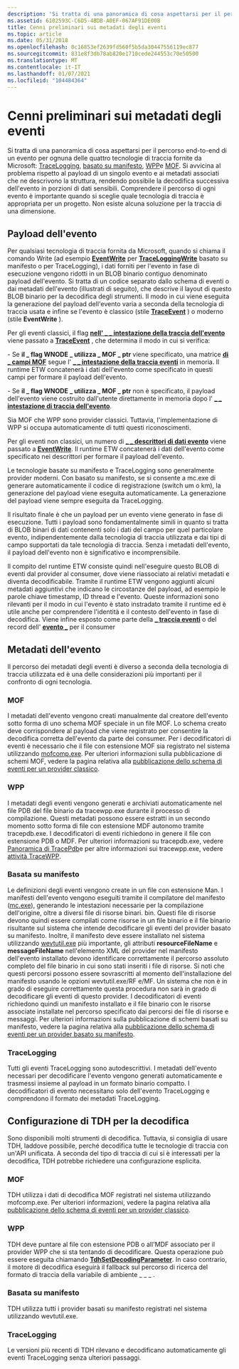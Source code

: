 ```yaml
---
description: 'Si tratta di una panoramica di cosa aspettarsi per il percorso end-to-end di un evento per ognuna delle quattro tecnologie di traccia fornite da Microsoft: TraceLogging, basato su manifesto, WPP e MOF.'
ms.assetid: 6102593C-C6D5-4BDB-A0EF-067AF91DE00B
title: Cenni preliminari sui metadati degli eventi
ms.topic: article
ms.date: 05/31/2018
ms.openlocfilehash: 0c16853ef2639fd560f5b5da30447556119ec877
ms.sourcegitcommit: 831e8f3db78ab820e1710cede244553c70e50500
ms.translationtype: MT
ms.contentlocale: it-IT
ms.lasthandoff: 01/07/2021
ms.locfileid: "104484364"
---
```

# <a name="event-metadata-overview"></a>Cenni preliminari sui metadati degli eventi

Si tratta di una panoramica di cosa aspettarsi per il percorso end-to-end di un evento per ognuna delle quattro tecnologie di traccia fornite da Microsoft: [TraceLogging](../tracelogging/trace-logging-about.md), [basato su manifesto](writing-manifest-based-events.md), [WPP](windows-software-trace-preprocessor.md)e [MOF](tracing-events.md). Si avvicina al problema rispetto al payload di un singolo evento e ai metadati associati che ne descrivono la struttura, rendendo possibile la decodifica successiva dell'evento in porzioni di dati sensibili. Comprendere il percorso di ogni evento è importante quando si sceglie quale tecnologia di traccia è appropriata per un progetto. Non esiste alcuna soluzione per la traccia di una dimensione.

## <a name="event-payloads"></a>Payload dell'evento

Per qualsiasi tecnologia di traccia fornita da Microsoft, quando si chiama il comando Write (ad esempio [**EventWrite**](/windows/desktop/api/Evntprov/nf-evntprov-eventwrite) per [**TraceLoggingWrite**](/windows/win32/api/traceloggingprovider/nf-traceloggingprovider-traceloggingwrite) basato su manifesto o per TraceLogging), i dati forniti per l'evento in fase di esecuzione vengono ridotti in un BLOB binario contiguo denominato payload dell'evento. Si tratta di un codice separato dallo schema di eventi o dai metadati dell'evento (illustrati di seguito), che descrive il layout di questo BLOB binario per la decodifica degli strumenti. Il modo in cui viene eseguita la generazione del payload dell'evento varia a seconda della tecnologia di traccia usata e infine se l'evento è classico (stile [**TraceEvent**](/windows/win32/api/evntrace/nf-evntrace-traceevent) ) o moderno (stile **EventWrite** ).

Per gli eventi classici, il flag [**nell' \_ \_ intestazione della traccia dell'evento**](/windows/win32/api/evntrace/ns-evntrace-event_trace_header) viene passato a [**TraceEvent**](/windows/win32/api/evntrace/nf-evntrace-traceevent) , che determina il modo in cui si verifica:

\- Se **il \_ flag WNODE \_ utilizza \_ MOF \_ ptr** viene specificato, una matrice [**di \_ campi MOF**](/windows/win32/api/evntrace/ns-evntrace-mof_field) segue l' [**\_ \_ intestazione della traccia eventi**](/windows/win32/api/evntrace/ns-evntrace-event_trace_header) in memoria. Il runtime ETW concatenerà i dati dell'evento come specificato in questi campi per formare il payload dell'evento.

\- Se **il \_ flag WNODE \_ utilizza \_ MOF \_ ptr** non è specificato, il payload dell'evento viene costruito dall'utente direttamente in memoria dopo l' [**\_ \_ intestazione di traccia dell'evento**](/windows/win32/api/evntrace/ns-evntrace-event_trace_header).

Sia MOF che WPP sono provider classici. Tuttavia, l'implementazione di WPP si occupa automaticamente di tutti questi riconoscimenti.

Per gli eventi non classici, un numero di [**\_ \_ descrittori di dati evento**](/windows/desktop/api/Evntprov/ns-evntprov-event_data_descriptor) viene passato a [**EventWrite**](/windows/desktop/api/Evntprov/nf-evntprov-eventwrite). Il runtime ETW concatenerà i dati dell'evento come specificato nei descrittori per formare il payload dell'evento.

Le tecnologie basate su manifesto e TraceLogging sono generalmente provider moderni. Con basato su manifesto, se si consente a mc.exe di generare automaticamente il codice di registrazione (switch um o km), la generazione del payload viene eseguita automaticamente. La generazione del payload viene sempre eseguita da TraceLogging.

Il risultato finale è che un payload per un evento viene generato in fase di esecuzione. Tutti i payload sono fondamentalmente simili in quanto si tratta di BLOB binari di dati contenenti solo i dati del campo per quel particolare evento, indipendentemente dalla tecnologia di traccia utilizzata e dai tipi di campo supportati da tale tecnologia di traccia. Senza i metadati dell'evento, il payload dell'evento non è significativo e incomprensibile.

Il compito del runtime ETW consiste quindi nell'eseguire questo BLOB di eventi dal provider al consumer, dove viene riassociato ai relativi metadati e diventa decodificabile. Tramite il runtime ETW vengono aggiunti alcuni metadati aggiuntivi che indicano le circostanze del payload, ad esempio le parole chiave timestamp, ID thread e l'evento. Queste informazioni sono rilevanti per il modo in cui l'evento è stato instradato tramite il runtime ed è utile anche per comprendere l'identità e il contesto dell'evento in fase di decodifica. Viene infine esposto come parte della [**\_ traccia eventi**](/windows/win32/api/evntrace/ns-evntrace-event_trace) o del record dell' [**evento \_**](/windows/win32/api/evntcons/ns-evntcons-event_record) per il consumer

## <a name="event-metadata"></a>Metadati dell'evento

Il percorso dei metadati degli eventi è diverso a seconda della tecnologia di traccia utilizzata ed è una delle considerazioni più importanti per il confronto di ogni tecnologia.

### <a name="mof"></a>MOF

I metadati dell'evento vengono creati manualmente dal creatore dell'evento sotto forma di uno schema MOF speciale in un file MOF. Lo schema creato deve corrispondere al payload che viene registrato per consentire la decodifica corretta dell'evento da parte dei consumer. Per i decodificatori di eventi è necessario che il file con estensione MOF sia registrato nel sistema utilizzando [mofcomp.exe](../wmisdk/mofcomp.md). Per ulteriori informazioni sulla pubblicazione di schemi MOF, vedere la pagina relativa alla [pubblicazione dello schema di eventi per un provider classico](publishing-your-event-schema-for-a-classic-provider.md).

### <a name="wpp"></a>WPP

I metadati degli eventi vengono generati e archiviati automaticamente nel file PDB del file binario da tracewpp.exe durante il processo di compilazione. Questi metadati possono essere estratti in un secondo momento sotto forma di file con estensione MDF autonomo tramite tracepdb.exe. I decodificatori di eventi richiedono in genere il file con estensione PDB o MDF. Per ulteriori informazioni su tracepdb.exe, vedere [Panoramica di TracePdb](/windows-hardware/drivers/devtest/tracepdb-overview)e per altre informazioni sui tracewpp.exe, vedere [attività TraceWPP](/windows-hardware/drivers/devtest/tracewpp-task).

### <a name="manifest-based"></a>Basata su manifesto

Le definizioni degli eventi vengono create in un file con estensione Man. I manifesti dell'evento vengono eseguiti tramite il compilatore del manifesto ([mc.exe](../wes/message-compiler--mc-exe-.md)), generando le intestazioni necessarie per la compilazione dell'origine, oltre a diversi file di risorse binari. bin. Questi file di risorse devono quindi essere compilati come risorse in un file binario e il file binario risultante sul sistema che intende decodificare gli eventi del provider basato su manifesto. Inoltre, il manifesto deve essere installato nel sistema utilizzando [wevtutil.exe](../wes/windows-event-log-tools.md) più importante, gli attributi **resourceFileName** e **messageFileName** nell'elemento XML del provider nel manifesto dell'evento installato devono identificare correttamente il percorso assoluto completo del file binario in cui sono stati inseriti i file di risorse. Si noti che questi percorsi possono essere sovrascritti al momento dell'installazione del manifesto usando le opzioni wevtutil.exe/RF e/MF. Un sistema che non è in grado di eseguire correttamente questa procedura non sarà in grado di decodificare gli eventi di questo provider. I decodificatori di eventi richiedono quindi un manifesto installato e il file binario con le risorse associate installate nel percorso specificato dai percorsi dei file di risorse e messaggi. Per ulteriori informazioni sulla pubblicazione di schemi basati su manifesto, vedere la pagina relativa alla [pubblicazione dello schema di eventi per un provider basato su manifesto](publishing-your-event-schema-for-a-manifest-base-provider.md).

### <a name="tracelogging"></a>TraceLogging

Tutti gli eventi TraceLogging sono autodescrittivi. I metadati dell'evento necessari per decodificare l'evento vengono generati automaticamente e trasmessi insieme al payload in un formato binario compatto. I decodificatori di evento necessitano solo dell'evento TraceLogging e comprendono il formato dei metadati TraceLogging.

## <a name="configuring-tdh-for-decoding"></a>Configurazione di TDH per la decodifica

Sono disponibili molti strumenti di decodifica. Tuttavia, si consiglia di usare TDH, laddove possibile, perché decodifica tutte le tecnologie di traccia con un'API unificata. A seconda del tipo di traccia di cui si è interessati per la decodifica, TDH potrebbe richiedere una configurazione esplicita.

### <a name="mof"></a>MOF

TDH utilizza i dati di decodifica MOF registrati nel sistema utilizzando mofcomp.exe. Per ulteriori informazioni, vedere la pagina relativa alla [pubblicazione dello schema di eventi per un provider classico](publishing-your-event-schema-for-a-classic-provider.md).

### <a name="wpp"></a>WPP

TDH deve puntare al file con estensione PDB o all'MDF associato per il provider WPP che si sta tentando di decodificare. Questa operazione può essere eseguita chiamando [**TdhSetDecodingParameter**](/windows/desktop/api/Tdh/nf-tdh-tdhsetdecodingparameter). In caso contrario, il motore di decodifica eseguirà il fallback sul percorso di ricerca del formato di traccia della variabile di ambiente \_ \_ \_ .

### <a name="manifest-based"></a>Basata su manifesto

TDH utilizza tutti i provider basati su manifesto registrati nel sistema utilizzando wevtutil.exe.

### <a name="tracelogging"></a>TraceLogging

Le versioni più recenti di TDH rilevano e decodificano automaticamente gli eventi TraceLogging senza ulteriori passaggi.

 

 
